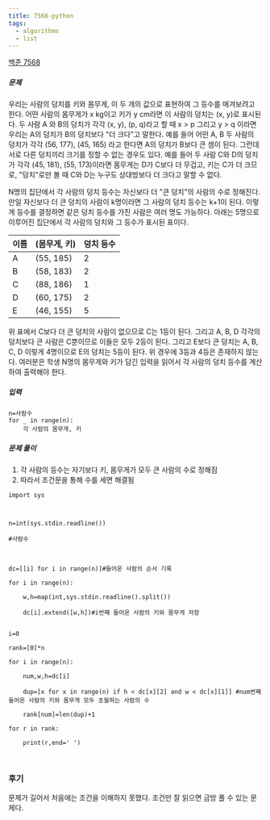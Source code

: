 ```yaml
---
title: 7568-python
tags:
  - algorithms
  - list
---
```

[백준 7568](https://www.acmicpc.net/problem/7568)

##### 문제
우리는 사람의 덩치를 키와 몸무게, 이 두 개의 값으로 표현하여 그 등수를 매겨보려고 한다. 어떤 사람의 몸무게가 x kg이고 키가 y cm라면 이 사람의 덩치는 (x, y)로 표시된다. 두 사람 A 와 B의 덩치가 각각 (x, y), (p, q)라고 할 때 x > p 그리고 y > q 이라면 우리는 A의 덩치가 B의 덩치보다 "더 크다"고 말한다. 예를 들어 어떤 A, B 두 사람의 덩치가 각각 (56, 177), (45, 165) 라고 한다면 A의 덩치가 B보다 큰 셈이 된다. 그런데 서로 다른 덩치끼리 크기를 정할 수 없는 경우도 있다. 예를 들어 두 사람 C와 D의 덩치가 각각 (45, 181), (55, 173)이라면 몸무게는 D가 C보다 더 무겁고, 키는 C가 더 크므로, "덩치"로만 볼 때 C와 D는 누구도 상대방보다 더 크다고 말할 수 없다.

N명의 집단에서 각 사람의 덩치 등수는 자신보다 더 "큰 덩치"의 사람의 수로 정해진다. 만일 자신보다 더 큰 덩치의 사람이 k명이라면 그 사람의 덩치 등수는 k+1이 된다. 이렇게 등수를 결정하면 같은 덩치 등수를 가진 사람은 여러 명도 가능하다. 아래는 5명으로 이루어진 집단에서 각 사람의 덩치와 그 등수가 표시된 표이다.

| 이름  | (몸무게, 키)  | 덩치 등수 |
| --- | --------- | ----- |
| A   | (55, 185) | 2     |
| B   | (58, 183) | 2     |
| C   | (88, 186) | 1     |
| D   | (60, 175) | 2     |
| E   | (46, 155) | 5     |

위 표에서 C보다 더 큰 덩치의 사람이 없으므로 C는 1등이 된다. 그리고 A, B, D 각각의 덩치보다 큰 사람은 C뿐이므로 이들은 모두 2등이 된다. 그리고 E보다 큰 덩치는 A, B, C, D 이렇게 4명이므로 E의 덩치는 5등이 된다. 위 경우에 3등과 4등은 존재하지 않는다. 여러분은 학생 N명의 몸무게와 키가 담긴 입력을 읽어서 각 사람의 덩치 등수를 계산하여 출력해야 한다.

##### 입력
```
n=사람수
for _ in range(n):
	각 사람의 몸무게, 키
```

##### 문제 풀이 
1. 각 사람의 등수는 자기보다 키, 몸무게가 모두 큰 사람의 수로 정해짐
2. 따라서 조건문을 통해 수를 세면 해결됨


```
import sys

  

n=int(sys.stdin.readline())

#사람수

  

dc=[[i] for i in range(n)]#들어온 사람의 순서 기록

for i in range(n):

    w,h=map(int,sys.stdin.readline().split())

    dc[i].extend([w,h])#i번째 들어온 사람의 키와 몸무게 저장

 
i=0

rank=[0]*n

for i in range(n):

    num,w,h=dc[i]

    dup=[x for x in range(n) if h < dc[x][2] and w < dc[x][1]] #num번째 들어온 사람의 키와 몸무게 모두 초월하는 사람의 수

    rank[num]=len(dup)+1

for r in rank:

    print(r,end=' ')

  
```

### 후기
문제가 길어서 처음에는 조건을 이해하지 못했다.
조건만 잘 읽으면 금방 풀 수 있는 문제다.